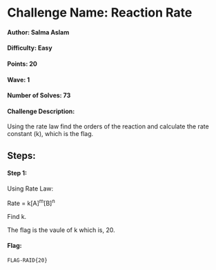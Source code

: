 # Challenge Name: Reaction Rate

#### Author: Salma Aslam

#### Difficulty: Easy

#### Points: 20

#### Wave: 1

#### Number of Solves: 73

#### Challenge Description: 
Using the rate law find the orders of the reaction and calculate the rate constant (k), which is the flag.

## Steps:
#### Step 1:
Using Rate Law:

Rate = k[A]<sup>m</sup>[B]<sup>n</sup>

Find k.

The flag is the vaule of k which is, 20.

#### Flag:
`FLAG-RAID{20}`